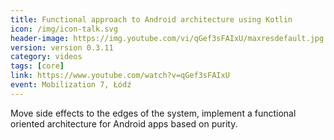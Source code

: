 ```yaml
---
title: Functional approach to Android architecture using Kotlin
icon: /img/icon-talk.svg
header-image: https://img.youtube.com/vi/qGef3sFAIxU/maxresdefault.jpg
version: version 0.3.11
category: videos
tags: [core]
link: https://www.youtube.com/watch?v=qGef3sFAIxU
event: Mobilization 7, Łódź
---
```

Move side effects to the edges of the system, implement a functional oriented architecture for Android apps based on purity.
